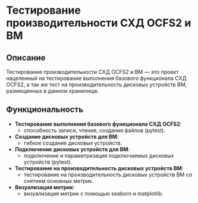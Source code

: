 # Тестирование производительности СХД OCFS2 и ВМ

## Описание

Тестирование производительности СХД OCFS2 и ВМ — это проект нацеленный на тестирование выполнения базового функционала СХД OCFS2, а так же тест на производительность дисковых устройств ВМ, размещенных в данном хранилище.

## Функциональность

- **Тестирование выполнения базового функционала СХД OCFS2**:
  - способность записи, чтения, создания файлов (pytest).
- **Создание дисковых устройств для ВМ**:
  - гибкое создание дисковых устройств.
- **Подключение дисковых устройств для ВМ**:
  - подключение и параметризация подключаемых дисковых устройств (pytest).
- **Тестирование на производительность дисковых устройств ВМ**:
  - тестирование на производительность дисковых устройств ВМ со снятием основных метрик.
- **Визуализация метрик**:
  - визуализация метрик c помощью seaborn и matplotlib.
